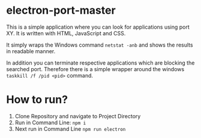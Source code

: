 # electron-port-master
This is a simple application where you can look for applications using port XY. 
It is written with HTML, JavaScript and CSS. 

It simply wraps the Windows command `netstat -anb` and shows the results in
readable manner. 

In addition you can terminate respective applications which are blocking the searched port.
Therefore there is a simple wrapper around the windows `taskkill /f /pid <pid>` command.

# How to run?
1. Clone Repository and navigate to Project Directory
2. Run in Command Line: `npm i`
3. Next run in Command Line `npm run electron`
